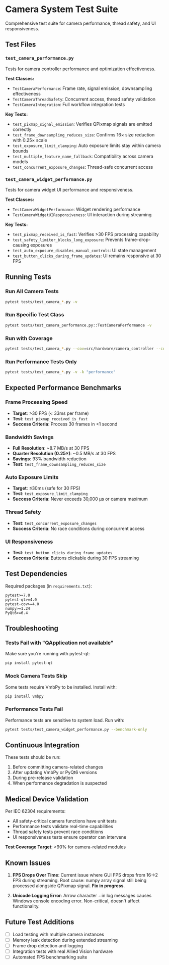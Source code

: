 # Camera System Test Suite

Comprehensive test suite for camera performance, thread safety, and UI responsiveness.

## Test Files

### `test_camera_performance.py`
Tests for camera controller performance and optimization effectiveness.

**Test Classes:**
- `TestCameraPerformance`: Frame rate, signal emission, downsampling effectiveness
- `TestCameraThreadSafety`: Concurrent access, thread safety validation
- `TestCameraIntegration`: Full workflow integration tests

**Key Tests:**
- `test_pixmap_signal_emission`: Verifies QPixmap signals are emitted correctly
- `test_frame_downsampling_reduces_size`: Confirms 16× size reduction with 0.25× scale
- `test_exposure_limit_clamping`: Auto exposure limits stay within camera bounds
- `test_multiple_feature_name_fallback`: Compatibility across camera models
- `test_concurrent_exposure_changes`: Thread-safe concurrent access

### `test_camera_widget_performance.py`
Tests for camera widget UI performance and responsiveness.

**Test Classes:**
- `TestCameraWidgetPerformance`: Widget rendering performance
- `TestCameraWidgetUIResponsiveness`: UI interaction during streaming

**Key Tests:**
- `test_pixmap_received_is_fast`: Verifies >30 FPS processing capability
- `test_safety_limiter_blocks_long_exposure`: Prevents frame-drop-causing exposures
- `test_auto_exposure_disables_manual_controls`: UI state management
- `test_button_clicks_during_frame_updates`: UI remains responsive at 30 FPS

## Running Tests

### Run All Camera Tests
```bash
pytest tests/test_camera_*.py -v
```

### Run Specific Test Class
```bash
pytest tests/test_camera_performance.py::TestCameraPerformance -v
```

### Run with Coverage
```bash
pytest tests/test_camera_*.py --cov=src/hardware/camera_controller --cov=src/ui/widgets/camera_widget --cov-report=html
```

### Run Performance Tests Only
```bash
pytest tests/test_camera_*.py -v -k "performance"
```

## Expected Performance Benchmarks

### Frame Processing Speed
- **Target**: >30 FPS (< 33ms per frame)
- **Test**: `test_pixmap_received_is_fast`
- **Success Criteria**: Process 30 frames in <1 second

### Bandwidth Savings
- **Full Resolution**: ~8.7 MB/s at 30 FPS
- **Quarter Resolution (0.25×)**: ~0.5 MB/s at 30 FPS
- **Savings**: 93% bandwidth reduction
- **Test**: `test_frame_downsampling_reduces_size`

### Auto Exposure Limits
- **Target**: ≤30ms (safe for 30 FPS)
- **Test**: `test_exposure_limit_clamping`
- **Success Criteria**: Never exceeds 30,000 µs or camera maximum

### Thread Safety
- **Test**: `test_concurrent_exposure_changes`
- **Success Criteria**: No race conditions during concurrent access

### UI Responsiveness
- **Test**: `test_button_clicks_during_frame_updates`
- **Success Criteria**: Buttons clickable during 30 FPS streaming

## Test Dependencies

Required packages (in `requirements.txt`):
```
pytest>=7.0
pytest-qt>=4.0
pytest-cov>=4.0
numpy>=1.24
PyQt6>=6.4
```

## Troubleshooting

### Tests Fail with "QApplication not available"
Make sure you're running with pytest-qt:
```bash
pip install pytest-qt
```

### Mock Camera Tests Skip
Some tests require VmbPy to be installed. Install with:
```bash
pip install vmbpy
```

### Performance Tests Fail
Performance tests are sensitive to system load. Run with:
```bash
pytest tests/test_camera_widget_performance.py --benchmark-only
```

## Continuous Integration

These tests should be run:
1. Before committing camera-related changes
2. After updating VmbPy or PyQt6 versions
3. During pre-release validation
4. When performance degradation is suspected

## Medical Device Validation

Per IEC 62304 requirements:
- All safety-critical camera functions have unit tests
- Performance tests validate real-time capabilities
- Thread safety tests prevent race conditions
- UI responsiveness tests ensure operator can intervene

**Test Coverage Target**: >90% for camera-related modules

## Known Issues

1. **FPS Drops Over Time**: Current issue where GUI FPS drops from 16→2 FPS during streaming. Root cause: numpy array signal still being processed alongside QPixmap signal. **Fix in progress**.

2. **Unicode Logging Error**: Arrow character `→` in log messages causes Windows console encoding error. Non-critical, doesn't affect functionality.

## Future Test Additions

- [ ] Load testing with multiple camera instances
- [ ] Memory leak detection during extended streaming
- [ ] Frame drop detection and logging
- [ ] Integration tests with real Allied Vision hardware
- [ ] Automated FPS benchmarking suite
